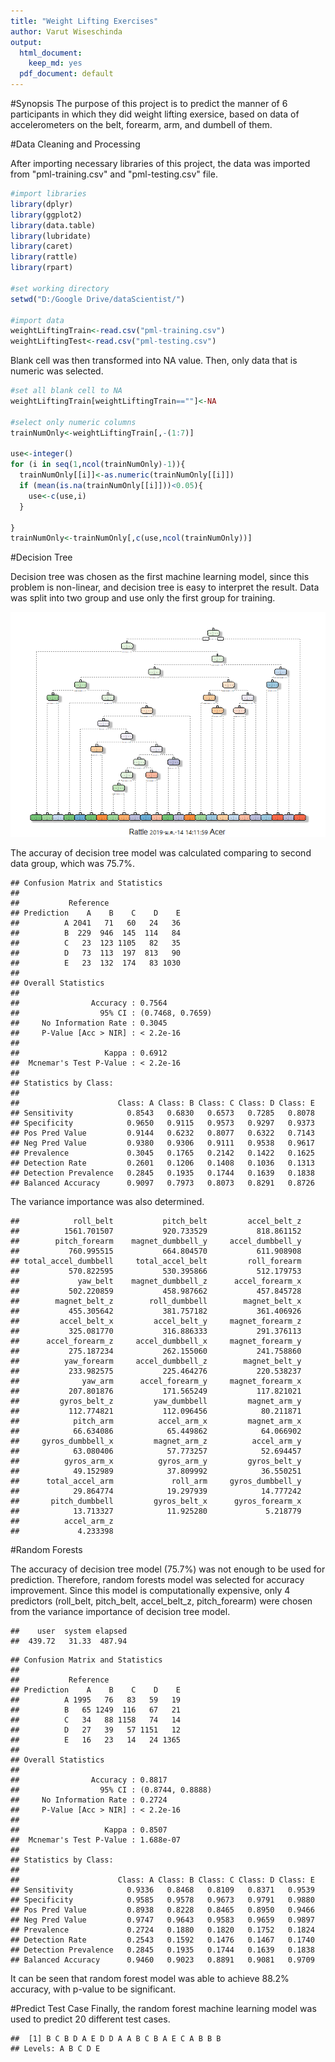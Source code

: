 ```yaml
---
title: "Weight Lifting Exercises"
author: Varut Wiseschinda
output:
  html_document:
    keep_md: yes
  pdf_document: default
---
```

#Synopsis
The purpose of this project is to predict the manner of 6 participants in which they did weight lifting exersice, based on data of accelerometers on the belt, forearm, arm, and dumbell of them.


#Data Cleaning and Processing

After importing necessary libraries of this project, the data was imported from "pml-training.csv" and "pml-testing.csv" file. 


```r
#import libraries
library(dplyr)
library(ggplot2)
library(data.table)
library(lubridate)
library(caret)
library(rattle)
library(rpart)

#set working directory
setwd("D:/Google Drive/dataScientist/")

#import data
weightLiftingTrain<-read.csv("pml-training.csv")
weightLiftingTest<-read.csv("pml-testing.csv")
```


Blank cell was then transformed into NA value. Then, only data that is numeric was selected. 


```r
#set all blank cell to NA
weightLiftingTrain[weightLiftingTrain==""]<-NA

#select only numeric columns 
trainNumOnly<-weightLiftingTrain[,-(1:7)]

use<-integer()
for (i in seq(1,ncol(trainNumOnly)-1)){
  trainNumOnly[[i]]<-as.numeric(trainNumOnly[[i]])
  if (mean(is.na(trainNumOnly[[i]]))<0.05){
    use<-c(use,i)
  }

}
trainNumOnly<-trainNumOnly[,c(use,ncol(trainNumOnly))]  
```

#Decision Tree

Decision tree was chosen as the first machine learning model, since this problem is non-linear, and decision tree is easy to interpret the result.
Data was split into two group and use only the first group for training.

![](course8Project_files/figure-html/traintest-1.png)<!-- -->

The accuray of decision tree model was calculated comparing to second data group, which was 75.7%.


```
## Confusion Matrix and Statistics
## 
##           Reference
## Prediction    A    B    C    D    E
##          A 2041   71   60   24   36
##          B  229  946  145  114   84
##          C   23  123 1105   82   35
##          D   73  113  197  813   90
##          E   23  132  174   83 1030
## 
## Overall Statistics
##                                           
##                Accuracy : 0.7564          
##                  95% CI : (0.7468, 0.7659)
##     No Information Rate : 0.3045          
##     P-Value [Acc > NIR] : < 2.2e-16       
##                                           
##                   Kappa : 0.6912          
##  Mcnemar's Test P-Value : < 2.2e-16       
## 
## Statistics by Class:
## 
##                      Class: A Class: B Class: C Class: D Class: E
## Sensitivity            0.8543   0.6830   0.6573   0.7285   0.8078
## Specificity            0.9650   0.9115   0.9573   0.9297   0.9373
## Pos Pred Value         0.9144   0.6232   0.8077   0.6322   0.7143
## Neg Pred Value         0.9380   0.9306   0.9111   0.9538   0.9617
## Prevalence             0.3045   0.1765   0.2142   0.1422   0.1625
## Detection Rate         0.2601   0.1206   0.1408   0.1036   0.1313
## Detection Prevalence   0.2845   0.1935   0.1744   0.1639   0.1838
## Balanced Accuracy      0.9097   0.7973   0.8073   0.8291   0.8726
```

The variance importance was also determined.


```
##            roll_belt           pitch_belt         accel_belt_z 
##          1561.701507           920.733529           818.861152 
##        pitch_forearm    magnet_dumbbell_y     accel_dumbbell_y 
##           760.995515           664.804570           611.908908 
## total_accel_dumbbell     total_accel_belt         roll_forearm 
##           570.822595           530.395866           512.179753 
##             yaw_belt    magnet_dumbbell_z      accel_forearm_x 
##           502.220859           458.987662           457.845728 
##        magnet_belt_z        roll_dumbbell        magnet_belt_x 
##           455.305642           381.757182           361.406926 
##         accel_belt_x         accel_belt_y     magnet_forearm_z 
##           325.081770           316.886333           291.376113 
##      accel_forearm_z     accel_dumbbell_x     magnet_forearm_y 
##           275.187234           262.155060           241.758860 
##          yaw_forearm     accel_dumbbell_z        magnet_belt_y 
##           233.982575           225.464276           220.538237 
##              yaw_arm      accel_forearm_y     magnet_forearm_x 
##           207.801876           171.565249           117.821021 
##         gyros_belt_z         yaw_dumbbell         magnet_arm_y 
##           112.774821           112.096456            80.211871 
##            pitch_arm          accel_arm_x         magnet_arm_x 
##            66.634086            65.449862            64.066902 
##     gyros_dumbbell_x         magnet_arm_z          accel_arm_y 
##            63.080406            57.773257            52.694457 
##          gyros_arm_x          gyros_arm_y         gyros_belt_y 
##            49.152989            37.809992            36.550251 
##      total_accel_arm             roll_arm     gyros_dumbbell_y 
##            29.864774            19.297939            14.777242 
##       pitch_dumbbell         gyros_belt_x      gyros_forearm_x 
##            13.713327            11.925280             5.218779 
##          accel_arm_z 
##             4.233398
```

#Random Forests

The accuracy of decision tree model (75.7%) was not enough to be used for prediction. Therefore, random forests model was selected for accuracy improvement. Since this model is computationally expensive, only 4 predictors (roll_belt, pitch_belt, accel_belt_z, pitch_forearm) were chosen from the variance importance of decision tree model.




```
##    user  system elapsed 
##  439.72   31.33  487.94
```

```
## Confusion Matrix and Statistics
## 
##           Reference
## Prediction    A    B    C    D    E
##          A 1995   76   83   59   19
##          B   65 1249  116   67   21
##          C   34   88 1158   74   14
##          D   27   39   57 1151   12
##          E   16   23   14   24 1365
## 
## Overall Statistics
##                                           
##                Accuracy : 0.8817          
##                  95% CI : (0.8744, 0.8888)
##     No Information Rate : 0.2724          
##     P-Value [Acc > NIR] : < 2.2e-16       
##                                           
##                   Kappa : 0.8507          
##  Mcnemar's Test P-Value : 1.688e-07       
## 
## Statistics by Class:
## 
##                      Class: A Class: B Class: C Class: D Class: E
## Sensitivity            0.9336   0.8468   0.8109   0.8371   0.9539
## Specificity            0.9585   0.9578   0.9673   0.9791   0.9880
## Pos Pred Value         0.8938   0.8228   0.8465   0.8950   0.9466
## Neg Pred Value         0.9747   0.9643   0.9583   0.9659   0.9897
## Prevalence             0.2724   0.1880   0.1820   0.1752   0.1824
## Detection Rate         0.2543   0.1592   0.1476   0.1467   0.1740
## Detection Prevalence   0.2845   0.1935   0.1744   0.1639   0.1838
## Balanced Accuracy      0.9460   0.9023   0.8891   0.9081   0.9709
```
It can be seen that random forest model was able to achieve 88.2% accuracy, with p-value to be significant.

#Predict Test Case
Finally, the random forest machine learning model was used to predict 20 different test cases.


```
##  [1] B C B D A E D D A A B C B A E C A B B B
## Levels: A B C D E
```



